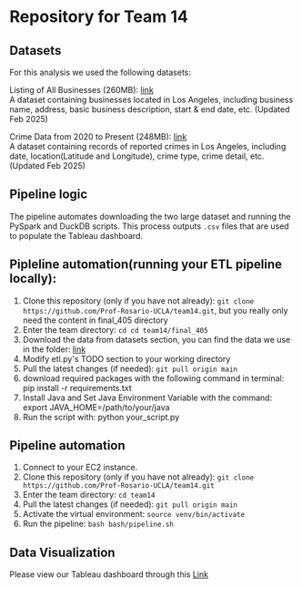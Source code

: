 # Repository for Team 14

## Datasets
For this analysis we used the following datasets:

Listing of All Businesses (260MB): [link](https://data.lacity.org/Administration-Finance/Listing-of-All-Businesses/r4uk-afju/about_data)<br>
A dataset containing businesses located in Los Angeles, including business name, address, basic business description, start & end date, etc. (Updated Feb 2025)

Crime Data from 2020 to Present (248MB): [link](https://data.lacity.org/Public-Safety/Crime-Data-from-2020-to-Present/2nrs-mtv8/about_data)<br>
A dataset containing records of reported crimes in Los Angeles, including date, location(Latitude and Longitude), crime type, crime detail, etc. (Updated Feb 2025)

## Pipeline logic
The pipeline automates downloading the two large dataset and running the PySpark and DuckDB scripts. This process outputs `.csv` files that are used to populate the Tableau dashboard.

## Pipleline automation(running your ETL pipeline locally):
1. Clone this repository (only if you have not already): `git clone https://github.com/Prof-Rosario-UCLA/team14.git`, but you really only need the content in final_405 directory
2. Enter the team directory: `cd cd team14/final_405`
3. Download the data from datasets section, you can find the data we use in the folder: [link](https://drive.google.com/drive/folders/1I45w8szj2sQVF1WZzX8srBmxEEFmLCBz?usp=sharing)
4. Modify etl.py's TODO section to your working directory
5. Pull the latest changes (if needed): `git pull origin main`
6. download required packages with the following command in terminal: pip install -r requirements.txt
7. Install Java and Set Java Environment Variable with the command: export JAVA_HOME=/path/to/your/java
8. Run the script with: python your_script.py

   
## Pipeline automation
1. Connect to your EC2 instance.
2. Clone this repository (only if you have not already): `git clone https://github.com/Prof-Rosario-UCLA/team14.git`
3. Enter the team directory: `cd team14`
4. Pull the latest changes (if needed): `git pull origin main`
5. Activate the virtual environment: `source venv/bin/activate`
6. Run the pipeline: `bash bash/pipeline.sh`

## Data Visualization
Please view our Tableau dashboard through this [Link](https://public.tableau.com/app/profile/i.hsuan.lee6901/viz/405book/Dashboard1?publish=yes)
